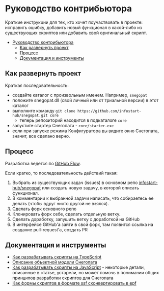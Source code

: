 # Руководство контрибьютора

Краткие инструкции для тех, кто хочет поучаствовать в проекте: исправить ошибку, добавить новый функционал в какой-либо из существующих скриптов или добавить свой оригинальный скрипт.

- [Руководство контрибьютора](#руководство-контрибьютора)
  - [Как развернуть проект](#как-развернуть-проект)
  - [Процесс](#процесс)
  - [Документация и инструменты](#документация-и-инструменты)

## Как развернуть проект

Краткая последовательность:

- создайте каталог с произвольным именем. Например, `snegopat`
- положите snegopat.dll (свой личный или от триальной версии) в этот каталог
- выполните команду `git clone https://github.com/infostart-hub/snegopat.git core`
  - теперь репозиторий находится в подкаталоге `core`
- запустите стартер Снегопата - `core/starter.exe`
- если при запуске режима Конфигуратора вы видите окно Снегопата, значит, все сделано верно.

## Процесс

Разработка ведется по [GitHub Flow](https://guides.github.com/introduction/flow/).

Если кратко, то последовательность действий такая:

1. Выбрать из существующих задач (issues) в основном репо [infostart-hub/snegopat](https://github.com/infostart-hub/snegopat/issues/) или создать новую задачу, в которой описать функционал.
2. В комментарии к выбранной задачи написать, что собираетесь ее делать (чтобы вдруг никто другой не взялся).
3. Сделать форк основного репо
4. Клонировать форк себе, сделать отдельную ветку.
5. Сделать доработку, запушить ветку с доработкой на GitHub
6. В интерфейсе GitHub'а зайти в свой форк, там появится ссылка на создание pull-request'а, создать PR

## Документация и инструменты

* [Как разрабатывать скрипты на TypeScript](/docs/10%20develop-start.md)
* [Описание объектной модели Снегопата](/docs/99%20snegapi.md)
* [Как разрабатывать скрипты на JavaScript](https://infostart.ru/1c/articles/116665/) - некоторые детали, описанные в статье, устарели, но может помочь в понимании общих принципов разработки скриптов для Снегопата
* [Как формы скриптов в формате ssf сконвертировать в epf](https://snegopat.ru/forum/viewtopic.php?f=3&t=850)
